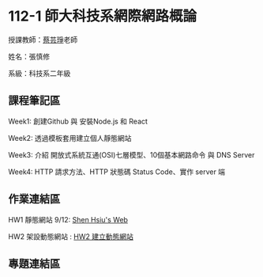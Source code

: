 # 112-1 師大科技系網際網路概論

授課教師：[蔡芸琤](https://github.com/pecu)老師

姓名：張慎修

系級：科技系二年級

## 課程筆記區
  Week1: 創建Github 與 安裝Node.js 和 React
  
  Week2: 透過模板套用建立個人靜態網站

  Week3: 介紹 開放式系統互通(OSI)七層模型、10個基本網路命令 與 DNS Server

  Week4: HTTP 請求方法、HTTP 狀態碼 Status Code、實作 server 端
## 作業連結區
  HW1 靜態網站 9/12: [Shen Hsiu's Web](https://shenhsiu45.github.io/My-web/)

  HW2 架設動態網站 : [HW2 建立動態網站](https://youtu.be/_aMM6ktmWas)
## 專題連結區

